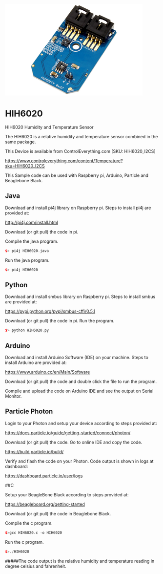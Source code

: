 [![HIH6020](HIH6020_I2CS.png)](https://www.controleverything.com/content/Temperature?sku=HIH6020_I2CS)
# HIH6020
HIH6020 Humidity and Temperature Sensor

The HIH6020 is a relative humidity and temperature sensor combined in the same package.

This Device is available from ControlEverything.com [SKU: HIH6020_I2CS]

https://www.controleverything.com/content/Temperature?sku=HIH6020_I2CS

This Sample code can be used with Raspberry pi, Arduino, Particle and Beaglebone Black.

## Java
Download and install pi4j library on Raspberry pi. Steps to install pi4j are provided at:

http://pi4j.com/install.html

Download (or git pull) the code in pi.

Compile the java program.
```cpp
$> pi4j HIH6020.java
```

Run the java program.
```cpp
$> pi4j HIH6020
```

## Python
Download and install smbus library on Raspberry pi. Steps to install smbus are provided at:

https://pypi.python.org/pypi/smbus-cffi/0.5.1

Download (or git pull) the code in pi. Run the program.

```cpp
$> python HIH6020.py
```

## Arduino
Download and install Arduino Software (IDE) on your machine. Steps to install Arduino are provided at:

https://www.arduino.cc/en/Main/Software

Download (or git pull) the code and double click the file to run the program.

Compile and upload the code on Arduino IDE and see the output on Serial Monitor.


## Particle Photon

Login to your Photon and setup your device according to steps provided at:

https://docs.particle.io/guide/getting-started/connect/photon/

Download (or git pull) the code. Go to online IDE and copy the code.

https://build.particle.io/build/

Verify and flash the code on your Photon. Code output is shown in logs at dashboard:

https://dashboard.particle.io/user/logs


##C

Setup your BeagleBone Black according to steps provided at:

https://beagleboard.org/getting-started

Download (or git pull) the code in Beaglebone Black.

Compile the c program.
```cpp
$>gcc HIH6020.c -o HIH6020
```
Run the c program.
```cpp
$>./HIH6020
```
#####The code output is the relative humidity and temperature reading in degree celsius and fahrenheit.
